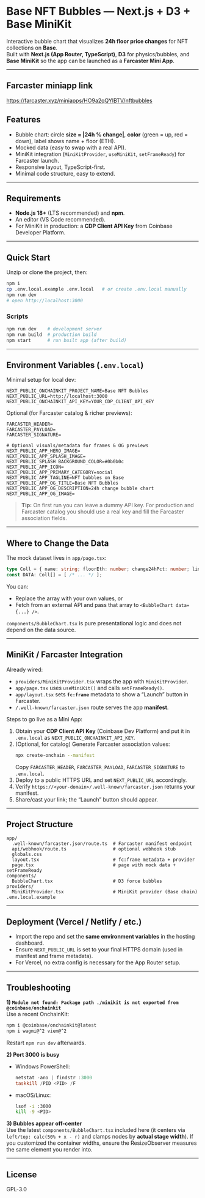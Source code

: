# Base NFT Bubbles — Next.js + D3 + Base MiniKit

Interactive bubble chart that visualizes **24h floor price changes** for NFT collections on **Base**.  
Built with **Next.js (App Router, TypeScript)**, **D3** for physics/bubbles, and **Base MiniKit** so the app can be launched as a **Farcaster Mini App**.

---
## Farcaster miniapp link 
https://farcaster.xyz/miniapps/HO9a2qQYlBTV/nftbubbles

## Features
- Bubble chart: circle **size = |24h % change|**, **color** (green = up, red = down), label shows name + floor (ETH).
- Mocked data (easy to swap with a real API).
- MiniKit integration (`MiniKitProvider`, `useMiniKit`, `setFrameReady`) for Farcaster launch.
- Responsive layout, TypeScript-first.
- Minimal code structure, easy to extend.

---

## Requirements
- **Node.js 18+** (LTS recommended) and **npm**.
- An editor (VS Code recommended).
- For MiniKit in production: a **CDP Client API Key** from Coinbase Developer Platform.

---

## Quick Start
Unzip or clone the project, then:

```bash
npm i
cp .env.local.example .env.local   # or create .env.local manually
npm run dev
# open http://localhost:3000
```

### Scripts
```bash
npm run dev    # development server
npm run build  # production build
npm start      # run built app (after build)
```

---

## Environment Variables (`.env.local`)

Minimal setup for local dev:
```dotenv
NEXT_PUBLIC_ONCHAINKIT_PROJECT_NAME=Base NFT Bubbles
NEXT_PUBLIC_URL=http://localhost:3000
NEXT_PUBLIC_ONCHAINKIT_API_KEY=YOUR_CDP_CLIENT_API_KEY
```

Optional (for Farcaster catalog & richer previews):
```dotenv
FARCASTER_HEADER=
FARCASTER_PAYLOAD=
FARCASTER_SIGNATURE=

# Optional visuals/metadata for frames & OG previews
NEXT_PUBLIC_APP_HERO_IMAGE=
NEXT_PUBLIC_APP_SPLASH_IMAGE=
NEXT_PUBLIC_SPLASH_BACKGROUND_COLOR=#0b0b0c
NEXT_PUBLIC_APP_ICON=
NEXT_PUBLIC_APP_PRIMARY_CATEGORY=social
NEXT_PUBLIC_APP_TAGLINE=NFT bubbles on Base
NEXT_PUBLIC_APP_OG_TITLE=Base NFT Bubbles
NEXT_PUBLIC_APP_OG_DESCRIPTION=24h change bubble chart
NEXT_PUBLIC_APP_OG_IMAGE=
```

> **Tip:** On first run you can leave a dummy API key. For production and Farcaster catalog you should use a real key and fill the Farcaster association fields.

---

## Where to Change the Data
The mock dataset lives in `app/page.tsx`:
```ts
type Coll = { name: string; floorEth: number; change24hPct: number; link?: string };
const DATA: Coll[] = [ /* ... */ ];
```
You can:
- Replace the array with your own values, or
- Fetch from an external API and pass that array to `<BubbleChart data={...} />`.

`components/BubbleChart.tsx` is pure presentational logic and does not depend on the data source.

---

## MiniKit / Farcaster Integration
Already wired:
- `providers/MiniKitProvider.tsx` wraps the app with `MiniKitProvider`.
- `app/page.tsx` uses `useMiniKit()` and calls `setFrameReady()`.
- `app/layout.tsx` sets **`fc:frame`** metadata to show a “Launch” button in Farcaster.
- `/.well-known/farcaster.json` route serves the app **manifest**.

Steps to go live as a Mini App:
1. Obtain your **CDP Client API Key** (Coinbase Dev Platform) and put it in `.env.local` as `NEXT_PUBLIC_ONCHAINKIT_API_KEY`.
2. (Optional, for catalog) Generate Farcaster association values:
   ```bash
   npx create-onchain --manifest
   ```
   Copy `FARCASTER_HEADER`, `FARCASTER_PAYLOAD`, `FARCASTER_SIGNATURE` to `.env.local`.
3. Deploy to a public HTTPS URL and set `NEXT_PUBLIC_URL` accordingly.
4. Verify `https://<your-domain>/.well-known/farcaster.json` returns your manifest.
5. Share/cast your link; the “Launch” button should appear.

---

## Project Structure
```
app/
  .well-known/farcaster.json/route.ts  # Farcaster manifest endpoint
  api/webhook/route.ts                 # optional webhook stub
  globals.css
  layout.tsx                           # fc:frame metadata + provider
  page.tsx                             # page with mock data + setFrameReady
components/
  BubbleChart.tsx                      # D3 force bubbles
providers/
  MiniKitProvider.tsx                  # MiniKit provider (Base chain)
.env.local.example
```

---

## Deployment (Vercel / Netlify / etc.)
- Import the repo and set the **same environment variables** in the hosting dashboard.
- Ensure `NEXT_PUBLIC_URL` is set to your final HTTPS domain (used in manifest and frame metadata).
- For Vercel, no extra config is necessary for the App Router setup.

---

## Troubleshooting
**1) `Module not found: Package path ./minikit is not exported from @coinbase/onchainkit`**  
Use a recent OnchainKit:
```bash
npm i @coinbase/onchainkit@latest
npm i wagmi@^2 viem@^2
```
Restart `npm run dev` afterwards.

**2) Port 3000 is busy**  
- Windows PowerShell:
  ```powershell
  netstat -ano | findstr :3000
  taskkill /PID <PID> /F
  ```
- macOS/Linux:
  ```bash
  lsof -i :3000
  kill -9 <PID>
  ```

**3) Bubbles appear off-center**  
Use the latest `components/BubbleChart.tsx` included here (it centers via `left/top: calc(50% + x - r)` and clamps nodes by **actual stage width**). If you customized the container widths, ensure the ResizeObserver measures the same element you render into.

---

## License
GPL-3.0
